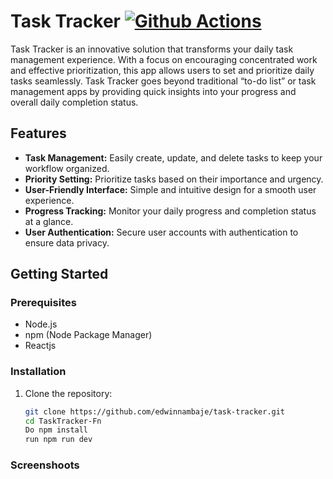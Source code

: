 # Task Tracker [![Github Actions](https://github.com/edwinnambaje/TaskTracker-Fn/actions/workflows/action.yml/badge.svg)](https://github.com/edwinnambaje/TaskTracker-Fn/actions/workflows/action.yml)

Task Tracker is an innovative solution that transforms your daily task management experience. With a focus on encouraging concentrated work and effective prioritization, this app allows users to set and prioritize daily tasks seamlessly. Task Tracker goes beyond traditional “to-do list” or task management apps by providing quick insights into your progress and overall daily completion status.

## Features

- **Task Management:** Easily create, update, and delete tasks to keep your workflow organized.
- **Priority Setting:** Prioritize tasks based on their importance and urgency.
- **User-Friendly Interface:** Simple and intuitive design for a smooth user experience.
- **Progress Tracking:** Monitor your daily progress and completion status at a glance.
- **User Authentication:** Secure user accounts with authentication to ensure data privacy.

## Getting Started

### Prerequisites

- Node.js
- npm (Node Package Manager)
- Reactjs

### Installation

1. Clone the repository:

   ```bash
   git clone https://github.com/edwinnambaje/task-tracker.git
   cd TaskTracker-Fn
   Do npm install
   run npm run dev 


### Screenshoots

